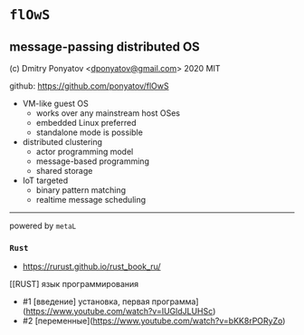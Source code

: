 #  `flOwS`
## message-passing distributed OS

(c) Dmitry Ponyatov <<dponyatov@gmail.com>> 2020 MIT

github: https://github.com/ponyatov/flOwS

* VM-like guest OS
  * works over any mainstream host OSes
  * embedded Linux preferred
  * standalone mode is possible
* distributed clustering
  * actor programming model
  * message-based programming
  * shared storage
* IoT targeted
  * binary pattern matching
  * realtime message scheduling

***
powered by `metaL`

### `Rust`

* https://rurust.github.io/rust_book_ru/

[\[RUST\] язык программирования
* #1 \[введение\] установка, первая программа](https://www.youtube.com/watch?v=IUGldJLUHSc)
* #2 \[переменные\](https://www.youtube.com/watch?v=bKK8rPORyZo)

